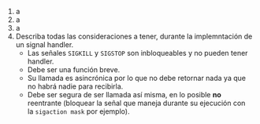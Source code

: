 1. a
2. a
3. a
4. Describa todas las consideraciones a tener, durante la implemntación de un signal handler.
   * Las señales `SIGKILL` y `SIGSTOP` son inbloqueables y no pueden tener handler.
   * Debe ser una función breve.
   * Su llamada es asincrónica por lo que no debe retornar nada ya que no habrá nadie para recibirla.
   * Debe ser segura de ser llamada así misma, en lo posible **no** reentrante (bloquear la señal que maneja durante su ejecución
   con la `sigaction mask` por ejemplo).
